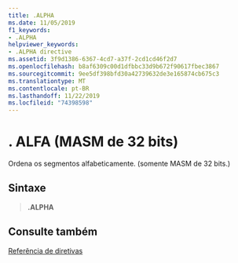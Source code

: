 ```yaml
---
title: .ALPHA
ms.date: 11/05/2019
f1_keywords:
- .ALPHA
helpviewer_keywords:
- .ALPHA directive
ms.assetid: 3f9d1386-6367-4cd7-a37f-2cd1cd46f2d7
ms.openlocfilehash: b8af6309c00d1dfbbc33d9b672f90617fbec3867
ms.sourcegitcommit: 9ee5df398bfd30a42739632de3e165874cb675c3
ms.translationtype: MT
ms.contentlocale: pt-BR
ms.lasthandoff: 11/22/2019
ms.locfileid: "74398598"
---
```

# <a name="alpha-32-bit-masm"></a>. ALFA (MASM de 32 bits)

Ordena os segmentos alfabeticamente. (somente MASM de 32 bits.)

## <a name="syntax"></a>Sintaxe

> **.ALPHA**

## <a name="see-also"></a>Consulte também

[Referência de diretivas](../../assembler/masm/directives-reference.md)
